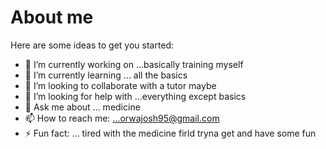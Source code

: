 # About me

Here are some ideas to get you started:

- 🔭 I’m currently working on ...basically training myself
- 🌱 I’m currently learning ... all the basics
- 👯 I’m looking to collaborate with a tutor maybe
- 🤔 I’m looking for help with ...everything except basics
- 💬 Ask me about ... medicine
- 📫 How to reach me: ...orwajosh95@gmail.com
- ⚡ Fun fact: ... tired with the medicine firld tryna get and have some fun

